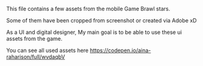 
This file contains a few assets from the mobile Game Brawl stars.

Some of them have been cropped from screenshot or created via Adobe xD

As a UI and digital designer, My main goal is to be able to use these ui assets from the game.

You can see all used assets here https://codepen.io/aina-raharison/full/wvdaqbV
